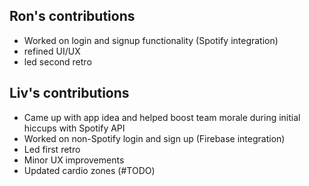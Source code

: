 ## Ron's contributions
- Worked on login and signup functionality (Spotify integration)
- refined UI/UX
- led second retro

## Liv's contributions
- Came up with app idea and helped boost team morale during initial hiccups with Spotify API
- Worked on non-Spotify login and sign up (Firebase integration)
- Led first retro
- Minor UX improvements
- Updated cardio zones (#TODO)
